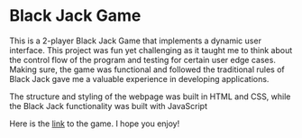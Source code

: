 <h1>Black Jack Game</h1>

<p>This is a 2-player Black Jack Game that implements a dynamic user
						interface. This project was fun yet challenging as it taught me to
						think about the control flow of the program and testing for certain
						user edge cases. Making sure, the game was functional and followed
						the traditional rules of Black Jack gave me a valuable experience in
						developing applications.</p>
	<p>	The structure and styling of the webpage was built in HTML and CSS,
	while the Black Jack functionality was built with JavaScript </p>
	<p> Here is the <a href="https://zkaptan.github.io/BlackJack/" target="_blank"> link</a> to the game. I hope you enjoy!</p>

	
